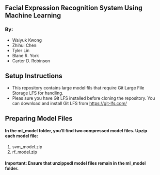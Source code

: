 ## Facial Expression Recognition System Using Machine Learning

### By:
- Waiyuk Kwong
- Zhihui Chen
- Tyler Lin
- Blane R. York
- Carter D. Robinson

## Setup Instructions

- This repository contains large model fils that require Git Large File Storage LFS for handling. 
- Pleas sure you have Git LFS installed before cloning the repository. You can download and install Git LFS from https://git-lfs.com/

## Preparing Model Files

#### In the ml_model folder, you’ll find two compressed model files. Upzip each model file:

1. svm_model.zip
2. rf_model.zip

#### Important: Ensure that unzippedl model files remain in the ml_model folder.


